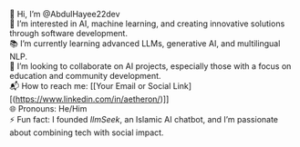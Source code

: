 👋 Hi, I’m @AbdulHayee22dev  
🌟 I’m interested in AI, machine learning, and creating innovative solutions through software development.  
📚 I’m currently learning advanced LLMs, generative AI, and multilingual NLP.  
🤝 I’m looking to collaborate on AI projects, especially those with a focus on education and community development.  
📬 How to reach me: [[Your Email or Social Link][(https://www.linkedin.com/in/aetheron/)]]  
🌐 Pronouns: He/Him  
⚡ Fun fact: I founded *IlmSeek*, an Islamic AI chatbot, and I’m passionate about combining tech with social impact.


<!---
AbdulHayee22dev/AbdulHayee22dev is a ✨ special ✨ repository because its `README.md` (this file) appears on your GitHub profile.
You can click the Preview link to take a look at your changes.
--->
